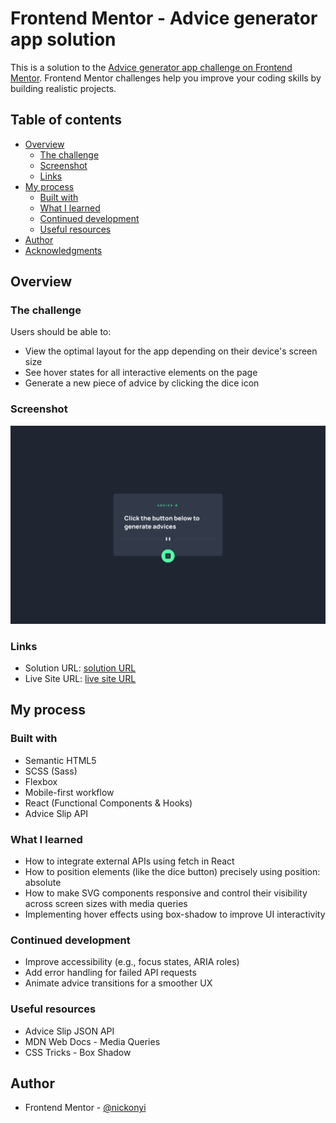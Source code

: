 # Frontend Mentor - Advice generator app solution

This is a solution to the [Advice generator app challenge on Frontend Mentor](https://www.frontendmentor.io/challenges/advice-generator-app-QdUG-13db). Frontend Mentor challenges help you improve your coding skills by building realistic projects.

## Table of contents

- [Overview](#overview)
  - [The challenge](#the-challenge)
  - [Screenshot](#screenshot)
  - [Links](#links)
- [My process](#my-process)
  - [Built with](#built-with)
  - [What I learned](#what-i-learned)
  - [Continued development](#continued-development)
  - [Useful resources](#useful-resources)
- [Author](#author)
- [Acknowledgments](#acknowledgments)

## Overview

### The challenge

Users should be able to:

- View the optimal layout for the app depending on their device's screen size
- See hover states for all interactive elements on the page
- Generate a new piece of advice by clicking the dice icon

### Screenshot

![](./public/screenshot.png)

### Links

- Solution URL: [solution URL](https://github.com/nickonyi/Advice-generator-app.git)
- Live Site URL: [live site URL](https://advice-generator-app-pi-liart.vercel.app/)

## My process

### Built with

- Semantic HTML5
- SCSS (Sass)
- Flexbox
- Mobile-first workflow
- React (Functional Components & Hooks)
- Advice Slip API

### What I learned

- How to integrate external APIs using fetch in React
- How to position elements (like the dice button) precisely using position: absolute
- How to make SVG components responsive and control their visibility across screen sizes with media queries
- Implementing hover effects using box-shadow to improve UI interactivity

### Continued development

- Improve accessibility (e.g., focus states, ARIA roles)
- Add error handling for failed API requests
- Animate advice transitions for a smoother UX

### Useful resources

- Advice Slip JSON API
- MDN Web Docs - Media Queries
- CSS Tricks - Box Shadow

## Author

- Frontend Mentor - [@nickonyi](https://www.frontendmentor.io/profile/nickonyi)
